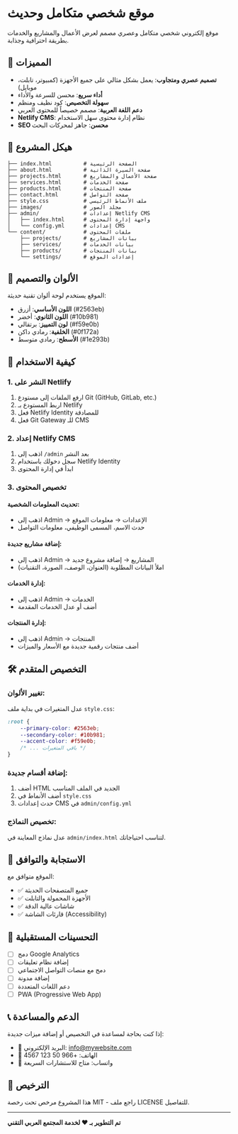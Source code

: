 # موقع شخصي متكامل وحديث

موقع إلكتروني شخصي متكامل وعصري مصمم لعرض الأعمال والمشاريع والخدمات بطريقة احترافية وجذابة.

## 🌟 المميزات

- **تصميم عصري ومتجاوب**: يعمل بشكل مثالي على جميع الأجهزة (كمبيوتر، تابلت، موبايل)
- **أداء سريع**: محسن للسرعة والأداء
- **سهولة التخصيص**: كود نظيف ومنظم
- **دعم اللغة العربية**: مصمم خصيصاً للمحتوى العربي
- **Netlify CMS**: نظام إدارة محتوى سهل الاستخدام
- **SEO محسن**: جاهز لمحركات البحث

## 📁 هيكل المشروع

```
├── index.html          # الصفحة الرئيسية
├── about.html          # صفحة السيرة الذاتية
├── projects.html       # صفحة الأعمال والمشاريع
├── services.html       # صفحة الخدمات
├── products.html       # صفحة المنتجات
├── contact.html        # صفحة التواصل
├── style.css           # ملف الأنماط الرئيسي
├── images/             # مجلد الصور
├── admin/              # إعدادات Netlify CMS
│   ├── index.html      # واجهة إدارة المحتوى
│   └── config.yml      # إعدادات CMS
└── content/            # ملفات المحتوى
    ├── projects/       # بيانات المشاريع
    ├── services/       # بيانات الخدمات
    ├── products/       # بيانات المنتجات
    └── settings/       # إعدادات الموقع
```

## 🎨 الألوان والتصميم

الموقع يستخدم لوحة ألوان تقنية حديثة:
- **اللون الأساسي**: أزرق (#2563eb)
- **اللون الثانوي**: أخضر (#10b981)
- **لون التمييز**: برتقالي (#f59e0b)
- **الخلفية**: رمادي داكن (#0f172a)
- **الأسطح**: رمادي متوسط (#1e293b)

## 🚀 كيفية الاستخدام

### 1. النشر على Netlify

1. ارفع الملفات إلى مستودع Git (GitHub, GitLab, etc.)
2. اربط المستودع بـ Netlify
3. فعل Netlify Identity للمصادقة
4. فعل Git Gateway للـ CMS

### 2. إعداد Netlify CMS

1. اذهب إلى `/admin` بعد النشر
2. سجل دخولك باستخدام Netlify Identity
3. ابدأ في إدارة المحتوى

### 3. تخصيص المحتوى

#### تحديث المعلومات الشخصية:
- اذهب إلى Admin → الإعدادات → معلومات الموقع
- حدث الاسم، المسمى الوظيفي، معلومات التواصل

#### إضافة مشاريع جديدة:
- اذهب إلى Admin → المشاريع → إضافة مشروع جديد
- املأ البيانات المطلوبة (العنوان، الوصف، الصورة، التقنيات)

#### إدارة الخدمات:
- اذهب إلى Admin → الخدمات
- أضف أو عدل الخدمات المقدمة

#### إدارة المنتجات:
- اذهب إلى Admin → المنتجات
- أضف منتجات رقمية جديدة مع الأسعار والميزات

## 🛠️ التخصيص المتقدم

### تغيير الألوان:
عدل المتغيرات في بداية ملف `style.css`:

```css
:root {
    --primary-color: #2563eb;
    --secondary-color: #10b981;
    --accent-color: #f59e0b;
    /* ... باقي المتغيرات */
}
```

### إضافة أقسام جديدة:
1. أضف HTML الجديد في الملف المناسب
2. أضف الأنماط في `style.css`
3. حدث إعدادات CMS في `admin/config.yml`

### تخصيص النماذج:
عدل نماذج المعاينة في `admin/index.html` لتناسب احتياجاتك.

## 📱 الاستجابة والتوافق

الموقع متوافق مع:
- ✅ جميع المتصفحات الحديثة
- ✅ الأجهزة المحمولة والتابلت
- ✅ شاشات عالية الدقة
- ✅ قارئات الشاشة (Accessibility)

## 🔧 التحسينات المستقبلية

- [ ] دمج Google Analytics
- [ ] إضافة نظام تعليقات
- [ ] دمج مع منصات التواصل الاجتماعي
- [ ] إضافة مدونة
- [ ] دعم اللغات المتعددة
- [ ] PWA (Progressive Web App)

## 📞 الدعم والمساعدة

إذا كنت بحاجة لمساعدة في التخصيص أو إضافة ميزات جديدة:

- 📧 البريد الإلكتروني: info@mywebsite.com
- 📱 الهاتف: +966 50 123 4567
- 💬 واتساب: متاح للاستشارات السريعة

## 📄 الترخيص

هذا المشروع مرخص تحت رخصة MIT - راجع ملف LICENSE للتفاصيل.

---

**تم التطوير بـ ❤️ لخدمة المجتمع العربي التقني**

